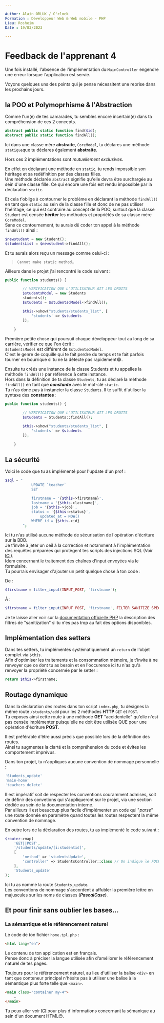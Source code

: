 ```yaml
---

Author: Alain ORLUK / O'clock  
Formation : Développeur Web & Web mobile - PHP 
Lieu: Rosheim
Date : 19/03/2023  

---
```

# **Feedback de l'apprenant 4**

Une fois installé, l'absence de l'implémentation du `MainController` engendre une erreur lorsque l'application est servie.  

Voyons quelques uns des points qui je pense nécessitent une reprise dans les prochains jours.  

## **la POO et Polymoprhisme & l'Abstraction**

Comme l'un(e) de tes camarades, tu sembles encore incertain(e) dans ta compréhension de ces 2 concepts.  

```php
abstract public static function find($id);
abstract public static function findAll();
```

Ici dans une classe mère **abstraite**, `CoreModel`, tu déclares une méthode `statique`que tu déclares également **abstraite**.  

Hors ces 2 implémentations sont *mutuellement exclusives*.  

En effet en déclarant une méthode en `static`, tu rends impossible son héritage et sa redéfinition par des classes filles.  
Une méthode déclarée `abstract` signifie qu'elle devra être surchargée au sein d'une classe fille. Ce qui encore une fois est rendu impossible par la déclaration `static`.  

Et cela t'oblige à contourner le problème en déclarant la méthode `findAll()` en tant que `static` au sein de la classe fille et donc de ne pas utiliser l'héritage, ce qui est contraire au concept de la POO, surtout que la classe `Student` est censée **hériter** les méthodes et propriétés de sa classe mère `CoreModel`.  
Sans ce contournement, tu aurais dû coder ton appel à la méthode `findAll()` ainsi :  

```php
$newstudent = new Student();
$studentsList = $newstudent->findAll();
```

Et tu aurais alors reçu un message comme celui-ci :  
> `Cannot make static method…`  

Ailleurs dans le projet j'ai rencontré le code suivant :  

```php
public function students() {

        // VERIFICATION QUE L'UTILISATEUR AIT LES DROITS
        $studentsModel = new Students
        students();
        $students = $studentsdModel->findAll();

        $this->show("students/students_list", [
            'students' => $students
        ]);
        
    }
```

Première petite chose qui poursuit chaque développeur tout au long de sa carrière, vérifier ce que l'on écrit :  
`$studentsModel` est différent de `$studentsdModel`.  
C'est le genre de coquille qui te fait perdre du temps et te fait parfois tourner en bourrique si tu ne la détecte pas rapidement😂.  

Ensuite tu créés une instance de la classe Students et tu appelles la méthode `findAll()` par référence à cette instance.  
Hors dans la définition de ta classe `Students`, tu as déclaré la méthode `findAll()` en tant que ***constante*** avec le mot-clé `static`.  
Tu n'as donc pas à instancier la classe `Students`. Il te suffit d'utiliser la syntaxe des **constantes** :  

```php
public function students() {

        // VERIFICATION QUE L'UTILISATEUR AIT LES DROITS
        $students = Students::findAll();

        $this->show("students/students_list", [
            'students' => $students
        ]);
        
    }
```

## **La sécurité**

Voici le code que tu as implémenté pour l'update d'un prof :  

```php
$sql = "
            UPDATE `teacher`
            SET

            firstname = '{$this->firstname}',
            lastname = '{$this->lastname}',
            job = '{$this->job}',
            status = '{$this->status}',
                updated_at = NOW()
            WHERE id = {$this->id}
        ";
```

Ici tu n'as utilisé aucune méthode de sécurisation de l'opération d'écriture sur la BDD.  
Je t'invite à jeter un oeil à la correction et notamment à l'implémentation des requêtes préparées qui protègent tes scripts des injections SQL (Voir [ICI](https://www.php.net/manual/fr/pdostatement.execute.php)).  
Idem concernant le traitement des chaînes d'input envoyées via le formulaire.  
Tu pourrais envisager d'ajouter un petit quelque chose à ton code :  

De :

```php
$firstname = filter_input(INPUT_POST, 'firstname');
```

À :  

```php
$firstname = filter_input(INPUT_POST, 'firstname', FILTER_SANITIZE_SPECIAL_CHARS);
```

Je te laisse aller voir sur la [documentation officielle PHP](https://www.php.net/manual/en/filter.filters.sanitize.php) la description des filtres de "sanitization" si tu n'es pas trop au fait des options disponibles.  

## **Implémentation des setters**  

Dans tes setters, tu implémentes systématiquement un `return` de l'objet complet via `$this`.  
Afin d'optimiser les traitements et la consommation mémoire, je t'invite à ne renvoyer que ce dont tu as besoin et en l'occurence ici tu n'as qu'à renvoyer la propriété concernée par le setter :  

```php
return $this->firstname;
```

## **Routage dynamique**

Dans la déclaration des routes dans ton script `index.php`, tu désignes la même route `/students/add` pour les 2 méthodes **HTTP** `GET` et `POST`.  
Tu exposes ainsi cette route à une méthode **GET** "accidentelle" qu'elle n'est pas censée implémenter puisqu'elle ne doit être utilisée QUE pour une opération d'écriture **POST**.  

Il est préférable d'être aussi précis que possible lors de la définition des routes.  
Ainsi tu augmentes la clarté et la compréhension du code et évites les comportement imprévus.  
  
Dans ton projet, tu n'appliques aucune convention de nommage personnelle :  

```php
'Students_update'
'main-home'
'teachers_delete'
```

Il est impératif soit de respecter les conventions couramment admises, soit de définir des convetions qui s'appliqueront sur le projet, via une section dédiée au sein de la documentation interne.  
Par ailleurs il est beaucoup plus facile d'implémenter un code qui "*parse*" une route donnée en paramètre quand toutes les routes respectent la même convention de nommage.  

En outre lors de la déclaration des routes, tu as implémenté le code suivant :  

```php
$router->map(
    'GET||POST',
    '/students/update/[i:studentid]',
    [
        'method' => 'studentsUpdate',
        'controller' => StudentsController::class // On indique le FQCN de la classe
    ],
    'Students_update'
);
```

Ici tu as nommé la route `Students_update`.  
Les conventions de nommage s'accordent à affubler la première lettre en majuscules sur les noms de classes (***PascalCase***).  

## **Et pour finir sans oublier les bases…**

### **La sémantique et le référencement naturel**

Le code de ton fichier `home.tpl.php` :  

```html
<html lang="en">
```

Le contenu de ton application est en français.  
Pense donc à préciser la langue utilisée afin d'améliorer le référencement naturel de tes pages.  

Toujours pour le référencement naturel, au lieu d'utiliser la balise `<div>` en tant que conteneur principal n'hésite pas à utiliser une balise à la sémantique plus forte telle que `<main>`.  

```html
<main class="container my-4">
    …
</main>
```

Tu peux aller voir [ICI](https://developer.mozilla.org/fr/docs/Glossary/Semantics) pour plus d'informations concernant la sémanique au sein d'un document HTML😊.  
